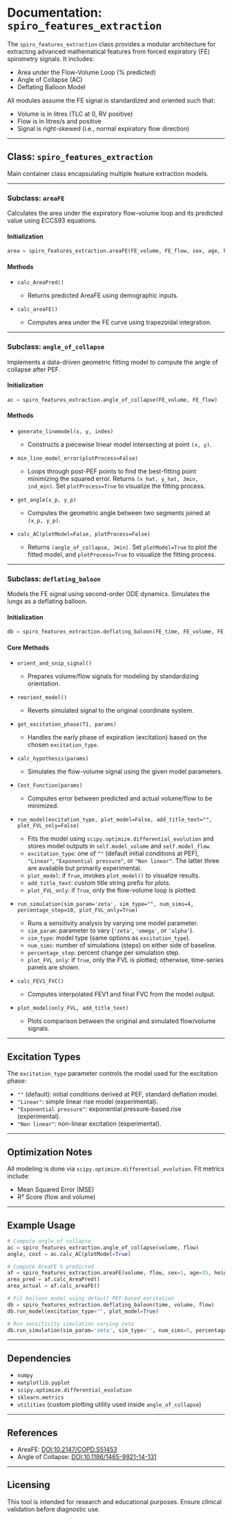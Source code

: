 # Documentation: `spiro_features_extraction`

The `spiro_features_extraction` class provides a modular architecture for extracting advanced mathematical features from forced expiratory (FE) spirometry signals. It includes:

* Area under the Flow-Volume Loop (% predicted)
* Angle of Collapse (AC)
* Deflating Balloon Model

All modules assume the FE signal is standardized and oriented such that:

* Volume is in litres (TLC at 0, RV positive)
* Flow is in litres/s and positive
* Signal is right-skewed (i.e., normal expiratory flow direction)

---

## Class: `spiro_features_extraction`

Main container class encapsulating multiple feature extraction models.

---

### Subclass: `areaFE`

Calculates the area under the expiratory flow-volume loop and its predicted value using ECCS93 equations.

#### Initialization

```python
area = spiro_features_extraction.areaFE(FE_volume, FE_flow, sex, age, height)
```

#### Methods

* `calc_AreaPred()`

  * Returns predicted AreaFE using demographic inputs.

* `calc_areaFE()`

  * Computes area under the FE curve using trapezoidal integration.

---

### Subclass: `angle_of_collapse`

Implements a data-driven geometric fitting model to compute the angle of collapse after PEF.

#### Initialization

```python
ac = spiro_features_extraction.angle_of_collapse(FE_volume, FE_flow)
```

#### Methods

* `generate_linemodel(x, y, index)`

  * Constructs a piecewise linear model intersecting at point `(x, y)`.

* `min_line_model_error(plotProcess=False)`

  * Loops through post-PEF points to find the best-fitting point minimizing the squared error. Returns `(x_hat, y_hat, Jmin, ind_min)`. Set `plotProcess=True` to visualize the fitting process.

* `get_angle(x_p, y_p)`

  * Computes the geometric angle between two segments joined at `(x_p, y_p)`.

* `calc_AC(plotModel=False, plotProcess=False)`

  * Returns `(angle_of_collapse, Jmin)`. Set `plotModel=True` to plot the fitted model, and `plotProcess=True` to visualize the fitting process.

---

### Subclass: `deflating_baloon`

Models the FE signal using second-order ODE dynamics. Simulates the lungs as a deflating balloon.

#### Initialization

```python
db = spiro_features_extraction.deflating_baloon(FE_time, FE_volume, FE_flow)
```

#### Core Methods

* `orient_and_snip_signal()`

  * Prepares volume/flow signals for modeling by standardizing orientation.

* `reorient_model()`

  * Reverts simulated signal to the original coordinate system.

* `get_excitation_phase(T1, params)`

  * Handles the early phase of expiration (excitation) based on the chosen `excitation_type`.

* `calc_hypothesis(params)`

  * Simulates the flow-volume signal using the given model parameters.

* `Cost_Function(params)`

  * Computes error between predicted and actual volume/flow to be minimized.

* `run_model(excitation_type, plot_model=False, add_title_text="", plot_FVL_only=False)`

  * Fits the model using `scipy.optimize.differential_evolution` and stores model outputs in `self.model_volume` and `self.model_flow`.
  * `excitation_type`: one of `""` (default initial conditions at PEF), `"Linear"`, `"Exponential pressure"`, or `"Non linear"`. The latter three are available but primarily experimental.
  * `plot_model`: if `True`, invokes `plot_model()` to visualize results.
  * `add_title_text`: custom title string prefix for plots.
  * `plot_FVL_only`: if `True`, only the flow-volume loop is plotted.

* `run_simulation(sim_param='zeta', sim_type="", num_sims=4, percentage_step=10, plot_FVL_only=True)`

  * Runs a sensitivity analysis by varying one model parameter.
  * `sim_param`: parameter to vary (`'zeta'`, `'omega'`, or `'alpha'`).
  * `sim_type`: model type (same options as `excitation_type`).
  * `num_sims`: number of simulations (steps) on either side of baseline.
  * `percentage_step`: percent change per simulation step.
  * `plot_FVL_only`: if `True`, only the FVL is plotted; otherwise, time-series panels are shown.

* `calc_FEV1_FVC()`

  * Computes interpolated FEV1 and final FVC from the model output.

* `plot_model(only_FVL, add_title_text)`

  * Plots comparison between the original and simulated flow/volume signals.

---

## Excitation Types

The `excitation_type` parameter controls the model used for the excitation phase:

* `""` (default): initial conditions derived at PEF, standard deflation model.
* `"Linear"`: simple linear rise model (experimental).
* `"Exponential pressure"`: exponential pressure-based rise (experimental).
* `"Non linear"`: non-linear excitation (experimental).

---

## Optimization Notes

All modeling is done via `scipy.optimize.differential_evolution`. Fit metrics include:

* Mean Squared Error (MSE)
* R² Score (flow and volume)

---

## Example Usage

```python
# Compute angle of collapse
ac = spiro_features_extraction.angle_of_collapse(volume, flow)
angle, cost = ac.calc_AC(plotModel=True)

# Compute AreaFE % predicted
af = spiro_features_extraction.areaFE(volume, flow, sex=1, age=35, height=170)
area_pred = af.calc_AreaPred()
area_actual = af.calc_areaFE()

# Fit balloon model using default PEF-based excitation
db = spiro_features_extraction.deflating_baloon(time, volume, flow)
db.run_model(excitation_type="", plot_model=True)

# Run sensitivity simulation varying zeta
db.run_simulation(sim_param='zeta', sim_type='', num_sims=5, percentage_step=5)
```

---

## Dependencies

* `numpy`
* `matplotlib.pyplot`
* `scipy.optimize.differential_evolution`
* `sklearn.metrics`
* `utilities` (custom plotting utility used inside `angle_of_collapse`)

---

## References

* AreaFE: [DOI:10.2147/COPD.S51453](https://www.dovepress.com/area-under-the-forced-expiratory-flow-volume-loop-in-spirometry-indica-peer-reviewed-fulltext-article-COPD)
* Angle of Collapse: [DOI:10.1186/1465-9921-14-131](https://respiratory-research.biomedcentral.com/articles/10.1186/1465-9921-14-131)

---

## Licensing

This tool is intended for research and educational purposes. Ensure clinical validation before diagnostic use.